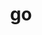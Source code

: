 ---
title: "go"
layout: cache
categories: [package, develop]
meta: {"versions": ["1.22.1", "1.22.2"], "compilers": ["gcc@=10.2.1", "gcc@=7.5.0"], "oss": ["centos7", "ubuntu18.04"], "platforms": ["linux"], "targets": ["x86_64_v3"], "stacks": ["developer-tools", "developer-tools-manylinux2014", "root"], "num_specs": 14, "num_specs_by_stack": {"root": 14, "developer-tools-manylinux2014": 7, "developer-tools": 7}}
spec_details: [{"hash": "d6xpemlwwesmsn254blrfkxcpk3r353z", "compiler": "gcc@=10.2.1", "versions": ["1.22.2"], "os": "centos7", "platform": "linux", "target": "x86_64_v3", "variants": ["build_system=generic"], "stacks": ["root", "developer-tools-manylinux2014"], "size": "-", "tarball": "https://binaries.spack.io/develop/build_cache/linux-centos7-x86_64_v3/gcc-10.2.1/go-1.22.2/linux-centos7-x86_64_v3-gcc-10.2.1-go-1.22.2-d6xpemlwwesmsn254blrfkxcpk3r353z.spack"}, {"hash": "2h6sbt7qhjtjpjw733y2fxiin2qib63e", "compiler": "gcc@=10.2.1", "versions": ["1.22.1"], "os": "centos7", "platform": "linux", "target": "x86_64_v3", "variants": ["build_system=generic"], "stacks": ["root", "developer-tools-manylinux2014"], "size": "-", "tarball": "https://binaries.spack.io/develop/build_cache/linux-centos7-x86_64_v3/gcc-10.2.1/go-1.22.1/linux-centos7-x86_64_v3-gcc-10.2.1-go-1.22.1-2h6sbt7qhjtjpjw733y2fxiin2qib63e.spack"}, {"hash": "irr4ukgqhkyf3rs3qt5pov67rw4aiega", "compiler": "gcc@=10.2.1", "versions": ["1.22.1"], "os": "centos7", "platform": "linux", "target": "x86_64_v3", "variants": ["build_system=generic"], "stacks": ["root", "developer-tools-manylinux2014"], "size": "-", "tarball": "https://binaries.spack.io/develop/build_cache/linux-centos7-x86_64_v3/gcc-10.2.1/go-1.22.1/linux-centos7-x86_64_v3-gcc-10.2.1-go-1.22.1-irr4ukgqhkyf3rs3qt5pov67rw4aiega.spack"}, {"hash": "h6fbl4uyr7gfaduarwyghfep3yacxz7z", "compiler": "gcc@=10.2.1", "versions": ["1.22.1"], "os": "centos7", "platform": "linux", "target": "x86_64_v3", "variants": ["build_system=generic"], "stacks": ["root", "developer-tools-manylinux2014"], "size": "-", "tarball": "https://binaries.spack.io/develop/build_cache/linux-centos7-x86_64_v3/gcc-10.2.1/go-1.22.1/linux-centos7-x86_64_v3-gcc-10.2.1-go-1.22.1-h6fbl4uyr7gfaduarwyghfep3yacxz7z.spack"}, {"hash": "gemg4zm6dwrex22rwcmrmiabd6rratcs", "compiler": "gcc@=10.2.1", "versions": ["1.22.1"], "os": "centos7", "platform": "linux", "target": "x86_64_v3", "variants": ["build_system=generic"], "stacks": ["root", "developer-tools-manylinux2014"], "size": "-", "tarball": "https://binaries.spack.io/develop/build_cache/linux-centos7-x86_64_v3/gcc-10.2.1/go-1.22.1/linux-centos7-x86_64_v3-gcc-10.2.1-go-1.22.1-gemg4zm6dwrex22rwcmrmiabd6rratcs.spack"}, {"hash": "zz7e3mbpn4f5akyarch2t7rc7onag2x3", "compiler": "gcc@=10.2.1", "versions": ["1.22.1"], "os": "centos7", "platform": "linux", "target": "x86_64_v3", "variants": ["build_system=generic"], "stacks": ["root", "developer-tools-manylinux2014"], "size": "-", "tarball": "https://binaries.spack.io/develop/build_cache/linux-centos7-x86_64_v3/gcc-10.2.1/go-1.22.1/linux-centos7-x86_64_v3-gcc-10.2.1-go-1.22.1-zz7e3mbpn4f5akyarch2t7rc7onag2x3.spack"}, {"hash": "urun2ffcm6pllijiqshzzrwhnpt4anxy", "compiler": "gcc@=10.2.1", "versions": ["1.22.2"], "os": "centos7", "platform": "linux", "target": "x86_64_v3", "variants": ["build_system=generic"], "stacks": ["root", "developer-tools-manylinux2014"], "size": "-", "tarball": "https://binaries.spack.io/develop/build_cache/linux-centos7-x86_64_v3/gcc-10.2.1/go-1.22.2/linux-centos7-x86_64_v3-gcc-10.2.1-go-1.22.2-urun2ffcm6pllijiqshzzrwhnpt4anxy.spack"}, {"hash": "qz4by2r34oj5jyp343osyoxrhjx7b7jo", "compiler": "gcc@=7.5.0", "versions": ["1.22.1"], "os": "ubuntu18.04", "platform": "linux", "target": "x86_64_v3", "variants": ["build_system=generic"], "stacks": ["root", "developer-tools"], "size": "-", "tarball": "https://binaries.spack.io/develop/build_cache/linux-ubuntu18.04-x86_64_v3/gcc-7.5.0/go-1.22.1/linux-ubuntu18.04-x86_64_v3-gcc-7.5.0-go-1.22.1-qz4by2r34oj5jyp343osyoxrhjx7b7jo.spack"}, {"hash": "cq5mwf5n3jabhqoqnhslac6ch4kslhwj", "compiler": "gcc@=7.5.0", "versions": ["1.22.2"], "os": "ubuntu18.04", "platform": "linux", "target": "x86_64_v3", "variants": ["build_system=generic"], "stacks": ["root", "developer-tools"], "size": "-", "tarball": "https://binaries.spack.io/develop/build_cache/linux-ubuntu18.04-x86_64_v3/gcc-7.5.0/go-1.22.2/linux-ubuntu18.04-x86_64_v3-gcc-7.5.0-go-1.22.2-cq5mwf5n3jabhqoqnhslac6ch4kslhwj.spack"}, {"hash": "2ahyi3n5q3jv2ajc52hjejvpicpweuft", "compiler": "gcc@=7.5.0", "versions": ["1.22.1"], "os": "ubuntu18.04", "platform": "linux", "target": "x86_64_v3", "variants": ["build_system=generic"], "stacks": ["root", "developer-tools"], "size": "-", "tarball": "https://binaries.spack.io/develop/build_cache/linux-ubuntu18.04-x86_64_v3/gcc-7.5.0/go-1.22.1/linux-ubuntu18.04-x86_64_v3-gcc-7.5.0-go-1.22.1-2ahyi3n5q3jv2ajc52hjejvpicpweuft.spack"}, {"hash": "p2fcz643dpyz5uknhvmnsj7cv6w5gqq2", "compiler": "gcc@=7.5.0", "versions": ["1.22.1"], "os": "ubuntu18.04", "platform": "linux", "target": "x86_64_v3", "variants": ["build_system=generic"], "stacks": ["root", "developer-tools"], "size": "-", "tarball": "https://binaries.spack.io/develop/build_cache/linux-ubuntu18.04-x86_64_v3/gcc-7.5.0/go-1.22.1/linux-ubuntu18.04-x86_64_v3-gcc-7.5.0-go-1.22.1-p2fcz643dpyz5uknhvmnsj7cv6w5gqq2.spack"}, {"hash": "zxnlqhvybuclsj2bzgt2huheoppt4l3i", "compiler": "gcc@=7.5.0", "versions": ["1.22.2"], "os": "ubuntu18.04", "platform": "linux", "target": "x86_64_v3", "variants": ["build_system=generic"], "stacks": ["root", "developer-tools"], "size": "-", "tarball": "https://binaries.spack.io/develop/build_cache/linux-ubuntu18.04-x86_64_v3/gcc-7.5.0/go-1.22.2/linux-ubuntu18.04-x86_64_v3-gcc-7.5.0-go-1.22.2-zxnlqhvybuclsj2bzgt2huheoppt4l3i.spack"}, {"hash": "go2do2a2efzgpkap4ew3davvk4uvzfiw", "compiler": "gcc@=7.5.0", "versions": ["1.22.1"], "os": "ubuntu18.04", "platform": "linux", "target": "x86_64_v3", "variants": ["build_system=generic"], "stacks": ["root", "developer-tools"], "size": "-", "tarball": "https://binaries.spack.io/develop/build_cache/linux-ubuntu18.04-x86_64_v3/gcc-7.5.0/go-1.22.1/linux-ubuntu18.04-x86_64_v3-gcc-7.5.0-go-1.22.1-go2do2a2efzgpkap4ew3davvk4uvzfiw.spack"}, {"hash": "k5dlztk3bdoz5nzgaxqme6tni6lpea5u", "compiler": "gcc@=7.5.0", "versions": ["1.22.1"], "os": "ubuntu18.04", "platform": "linux", "target": "x86_64_v3", "variants": ["build_system=generic"], "stacks": ["root", "developer-tools"], "size": "-", "tarball": "https://binaries.spack.io/develop/build_cache/linux-ubuntu18.04-x86_64_v3/gcc-7.5.0/go-1.22.1/linux-ubuntu18.04-x86_64_v3-gcc-7.5.0-go-1.22.1-k5dlztk3bdoz5nzgaxqme6tni6lpea5u.spack"}]
---